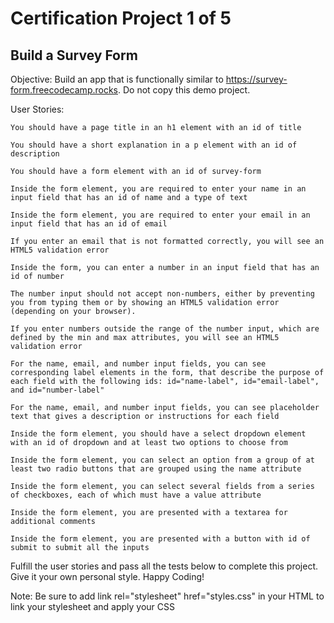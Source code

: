 # Certification Project 1 of 5  


## Build a Survey Form

Objective: Build an app that is functionally similar to https://survey-form.freecodecamp.rocks. Do not copy this demo project.

User Stories:

    You should have a page title in an h1 element with an id of title
  
    You should have a short explanation in a p element with an id of description
  
    You should have a form element with an id of survey-form
  
    Inside the form element, you are required to enter your name in an input field that has an id of name and a type of text
  
    Inside the form element, you are required to enter your email in an input field that has an id of email
  
    If you enter an email that is not formatted correctly, you will see an HTML5 validation error
  
    Inside the form, you can enter a number in an input field that has an id of number
  
    The number input should not accept non-numbers, either by preventing you from typing them or by showing an HTML5 validation error (depending on your browser).
  
    If you enter numbers outside the range of the number input, which are defined by the min and max attributes, you will see an HTML5 validation error
  
    For the name, email, and number input fields, you can see corresponding label elements in the form, that describe the purpose of each field with the following ids: id="name-label", id="email-label", and id="number-label"
  
    For the name, email, and number input fields, you can see placeholder text that gives a description or instructions for each field
  
    Inside the form element, you should have a select dropdown element with an id of dropdown and at least two options to choose from
  
    Inside the form element, you can select an option from a group of at least two radio buttons that are grouped using the name attribute
  
    Inside the form element, you can select several fields from a series of checkboxes, each of which must have a value attribute
  
    Inside the form element, you are presented with a textarea for additional comments
  
    Inside the form element, you are presented with a button with id of submit to submit all the inputs

Fulfill the user stories and pass all the tests below to complete this project. Give it your own personal style. Happy Coding!

Note: Be sure to add link rel="stylesheet" href="styles.css" in your HTML to link your stylesheet and apply your CSS
